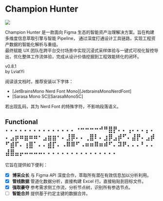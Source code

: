 # Champion Hunter

![](https://img.shields.io/badge/SupportBy-LviatStudio-blue?style=flat)

Champion Hunter 是一款面向 Figma 生态的智能资产治理解决方案。旨在构建多维度信息萃取引擎与智能 Pipeline，
通过深度打通设计工具链路，实现工程资产数据的智能化解析与重组。  
最终赋能 UX 团队在跨平台交付场景中实现沉浸式采样体验与一键式可视化智控导出，优化整体工作流体验，完成从设计价值挖掘到工程效能转化的闭环。

v0.8.1  
by LviatYi

阅读该文档时，推荐安装以下字体：

- [JetBrainsMono Nerd Font Mono][JetbrainsMonoNerdFont]
- [Sarasa Mono SC][SarasaMonoSC]

若出现乱码，其为 Nerd Font 的特殊字符，不影响段落语义。

## Functional ⠄⠄⠄⠄⠄⠄⠄⠄⠄⠄⠄⠄⠄⠄⠄⠐⠒⠒⠒⠒⠚⠛⣿⡟⠄⠄⢠⠄⠄⠄⡄⠄⠄⣠⡶⠶⣶⠶⠶⠂⣠⣶⣶⠂⠄⣸⡿⠄⠄⢀⣿⠇⠄⣰⡿⣠⡾⠋⠄⣼⡟⠄⣠⡾⠋⣾⠏⠄⢰⣿⠁⠄⠄⣾⡏⠄⠠⠿⠿⠋⠠⠶⠶⠿⠶⠾⠋⠄⠽⠟⠄⠄⠄⠃⠄⠄⣼⣿⣤⡤⠤⠤⠤⠤⠄⠄⠄⠄⠄⠄⠄⠄⠄⠄⠄⠄⠄⠄⠄⠄

它旨在提供如下便利：

- [x] **博采众长** 与 Figma API 深度合作，萃取所有潜在有效信息加以分析利用。
- [x] **管线数据** 管道化数据分析，直接构建 Excel 行。直接粘贴到目标文件。
- [x] **强取豪夺** 参考需求侧工作流，分析节点树，识别所有参选节点。
- [ ] **智能合并** 提供基于约定主键的数据合并。

